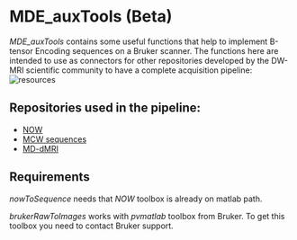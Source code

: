# MDE_auxTools (Beta)

*MDE_auxTools* contains some useful functions that help to implement B-tensor Encoding sequences on a Bruker scanner. The functions here are intended to use as connectors for other repositories developed by the DW-MRI scientific community to have a complete acquisition pipeline:
![resources](https://docs.google.com/drawings/d/e/2PACX-1vSElx1dUpIEyZj7Qmah8D8nCggIHCiVN6n1rGYA-g6wKyGCstxI22sfRcmqYiMsSHgVOmRbNBAp5AK_/pub?w=734&h=440)

## Repositories used in the pipeline:
* [NOW](https://github.com/jsjol/NOW)
* [MCW sequences](http://osf.io/ngu4a/)
* [MD-dMRI](https://github.com/markus-nilsson/md-dmri)

## Requirements
*nowToSequence* needs that *NOW* toolbox is already on matlab path.

*brukerRawToImages* works with *pvmatlab* toolbox from Bruker. To get this toolbox you need to contact Bruker support.



